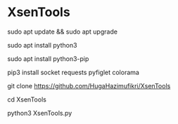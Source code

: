 # XsenTools

sudo apt update && sudo apt upgrade 

sudo apt install python3 

sudo apt install python3-pip 

pip3 install socket requests pyfiglet colorama

git clone https://github.com/HugaHazimufikri/XsenTools

cd XsenTools

python3 XsenTools.py
